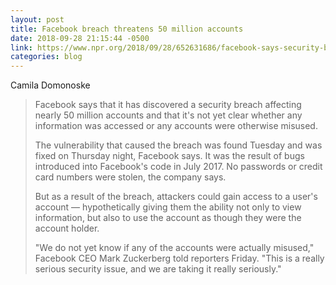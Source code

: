 ```yaml
---
layout: post
title: Facebook breach threatens 50 million accounts
date: 2018-09-28 21:15:44 -0500
link: https://www.npr.org/2018/09/28/652631686/facebook-says-security-breach-affected-almost-50-million-accounts
categories: blog
---
```

Camila Domonoske

>Facebook says that it has discovered a security breach affecting nearly 50 million accounts and that it's not yet clear whether any information was accessed or any accounts were otherwise misused.
>
>The vulnerability that caused the breach was found Tuesday and was fixed on Thursday night, Facebook says. It was the result of bugs introduced into Facebook's code in July 2017. No passwords or credit card numbers were stolen, the company says.
>
>But as a result of the breach, attackers could gain access to a user's account — hypothetically giving them the ability not only to view information, but also to use the account as though they were the account holder.
>
>"We do not yet know if any of the accounts were actually misused," Facebook CEO Mark Zuckerberg told reporters Friday. "This is a really serious security issue, and we are taking it really seriously."